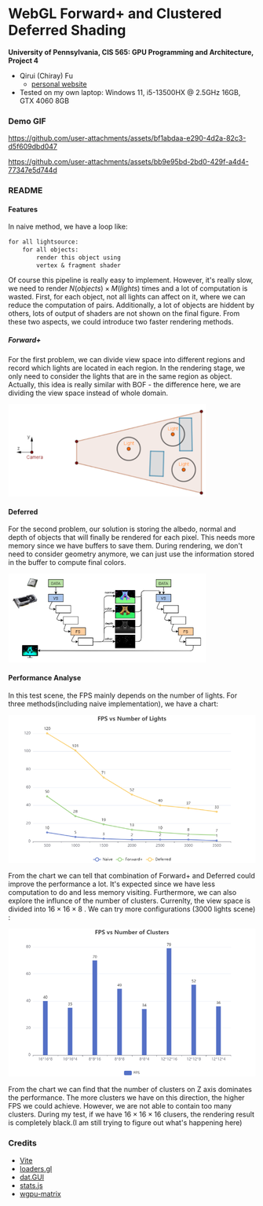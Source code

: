 WebGL Forward+ and Clustered Deferred Shading
======================

**University of Pennsylvania, CIS 565: GPU Programming and Architecture, Project 4**

* Qirui (Chiray) Fu
  * [personal website](https://qiruifu.github.io/)
* Tested on my own laptop: Windows 11, i5-13500HX @ 2.5GHz 16GB, GTX 4060 8GB

### Demo GIF

https://github.com/user-attachments/assets/bf1abdaa-e290-4d2a-82c3-d5f609dbd047

https://github.com/user-attachments/assets/bb9e95bd-2bd0-429f-a4d4-77347e5d744d


### README
#### Features
In naive method, we have a loop like:

```
for all lightsource:
    for all objects:
        render this object using
        vertex & fragment shader
```

Of course this pipeline is really easy to implement. However, it's really slow, we need to render $N(objects) \times M(lights)$ times and a lot of computation is wasted. First, for each object, not all lights can affect on it, where we can reduce the computation of pairs. Additionally, a lot of objects are hiddent by others, lots of output of shaders are not shown on the final figure. From these two aspects, we could introduce two faster rendering methods.

##### Forward+
For the first problem, we can divide view space into different regions and record which lights are located in each region. In the rendering stage, we only need to consider the lights that are in the same region as object. Actually, this idea is really similar with BOF - the difference here, we are dividing the view space instead of whole domain.

<img src="img/forward1.png" style="width: 80%">

#### Deferred
For the second problem, our solution is storing the albedo, normal and depth of objects that will finally be rendered for each pixel. This needs more memory since we have buffers to save them. During rendering, we don't need to consider geometry anymore, we can just use the information stored in the buffer to compute final colors.

<img src="img/deferred.png" style="width: 80%">

#### Performance Analyse
In this test scene, the FPS mainly depends on the number of lights. For three methods(including naive implementation), we have a chart:

<img src="img/chart.jpg">

From the chart we can tell that combination of Forward+ and Deferred could improve the performance a lot. It's expected since we have less computation to do and less memory visiting. Furthermore, we can also explore the influnce of the number of clusters. Currenlty, the view space is divided into $16\times16\times8$ . We can try more configurations (3000 lights scene) :

<img src="img/config.jpg">

From the chart we can find that the number of clusters on Z axis dominates the performance. The more clusters we have on this direction, the higher FPS we could achieve. However, we are not able to contain too many clusters. During my test, if we have $16\times16\times16$ clusers, the rendering result is completely black.(I am still trying to figure out what's happening here)


### Credits

- [Vite](https://vitejs.dev/)
- [loaders.gl](https://loaders.gl/)
- [dat.GUI](https://github.com/dataarts/dat.gui)
- [stats.js](https://github.com/mrdoob/stats.js)
- [wgpu-matrix](https://github.com/greggman/wgpu-matrix)
